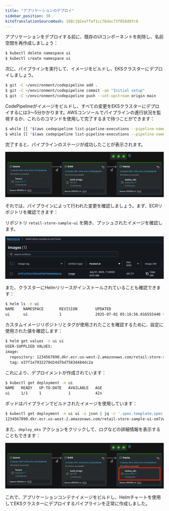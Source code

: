 ```yaml
---
title: "アプリケーションのデプロイ"
sidebar_position: 30
kiteTranslationSourceHash: 188c192eaffaf1cc76dac73f858d8fc9
---
```


アプリケーションをデプロイする前に、既存のUIコンポーネントを削除し、名前空間を再作成しましょう：

```bash
$ kubectl delete namespace ui
$ kubectl create namespace ui
```

次に、パイプラインを実行して、イメージをビルドし、EKSクラスターにデプロイしましょう。

```bash wait=20
$ git -C ~/environment/codepipeline add .
$ git -C ~/environment/codepipeline commit -am "Initial setup"
$ git -C ~/environment/codepipeline push --set-upstream origin main
```

CodePipelineがイメージをビルドし、すべての変更をEKSクラスターにデプロイするには3〜5分かかります。AWSコンソールでパイプラインの進行状況を監視するか、これらのコマンドを使用して完了するまで待つことができます：

```bash timeout=900
$ while [[ "$(aws codepipeline list-pipeline-executions --pipeline-name ${EKS_CLUSTER_NAME}-retail-store-cd --query 'pipelineExecutionSummaries[0].trigger.triggerType' --output text)" != "CloudWatchEvent" ]]; do echo "Waiting for pipeline to start ..."; sleep 10; done && echo "Pipeline started."
$ while [[ "$(aws codepipeline list-pipeline-executions --pipeline-name ${EKS_CLUSTER_NAME}-retail-store-cd --query 'pipelineExecutionSummaries[0].status' --output text)" != "Succeeded" ]]; do echo "Waiting for pipeline execution to finish ..."; sleep 10; done && echo "Pipeline execution successful."
```

完了すると、パイプラインのステージが成功したことが表示されます。

![パイプライン完了](./assets/pipeline-complete.webp)

それでは、パイプラインによって行われた変更を確認しましょう。まず、ECRリポジトリを確認できます：

<ConsoleButton
  url="https://console.aws.amazon.com/ecr/private-registry/repositories"
  service="ecr"
  label="ECRコンソールを開く"
/>

リポジトリ `retail-store-sample-ui` を開き、プッシュされたイメージを確認します。

![イメージ 1](assets/ecr_image.webp)

また、クラスターにHelmリリースがインストールされていることも確認できます：

```bash hook=deployment
$ helm ls -n ui
NAME    NAMESPACE       REVISION        UPDATED                                 STATUS          CHART                                   APP VERSION
ui      ui              1               2025-07-01 05:16:56.016555446 +0000 UTC deployed        retail-store-sample-ui-chart-0.8.5
```

カスタムイメージリポジトリとタグが使用されたことを確認するために、設定に使用された値を確認します：

```bash
$ helm get values -n ui ui
USER-SUPPLIED VALUES:
image:
  repository: 1234567890.dkr.ecr.us-west-2.amazonaws.com/retail-store-sample-ui-sm7zww
  tag: e37f1e7932270d24d7bd7583d484dc2a
```

これにより、デプロイメントが作成されています：

```bash
$ kubectl get deployment -n ui
NAME   READY   UP-TO-DATE   AVAILABLE   AGE
ui     1/1     1            1           42s
```

ポッドはパイプラインでビルドされたイメージを使用しています：

```bash
$ kubectl get deployment -n ui ui -o json | jq -r '.spec.template.spec.containers[0].image'
1234567890.dkr.ecr.us-west-2.amazonaws.com/retail-store-sample-ui-sm7zww:e37f1e7932270d24d7bd7583d484dc2a
```

また、`deploy_eks` アクションをクリックして、ログなどの詳細情報を表示することもできます：

![パイプラインデプロイ詳細](assets/pipeline-deploy-detail.webp)

これで、アプリケーションコンテナイメージをビルドし、Helmチャートを使用してEKSクラスターにデプロイするパイプラインを正常に作成しました。

